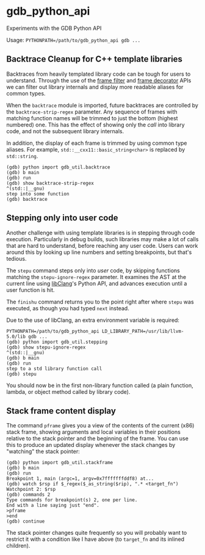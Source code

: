 # gdb_python_api
Experiments with the GDB Python API

Usage: `PYTHONPATH=/path/to/gdb_python_api gdb ...`

## Backtrace Cleanup for C++ template libraries

Backtraces from heavily templated library code can be tough for users to understand. Through the use of the [frame filter](https://sourceware.org/gdb/onlinedocs/gdb/Frame-Filter-API.html#Frame-Filter-API) and [frame decorator](https://sourceware.org/gdb/onlinedocs/gdb/Frame-Decorator-API.html#Frame-Decorator-API) APIs we can filter out library internals and display more readable aliases for common types.

When the `backtrace` module is imported, future backtraces are controlled by the `backtrace-strip-regex` parameter. Any sequence of frames with matching function names will be trimmed to just the bottom (highest numbered) one. This has the effect of showing only the *call* into library code, and not the subsequent library internals.

In addition, the display of each frame is trimmed by using common type aliases. For example, `std::__cxx11::basic_string<char>` is replaced by `std::string`.

~~~
(gdb) python import gdb_util.backtrace
(gdb) b main
(gdb) run
(gdb) show backtrace-strip-regex
^(std::|__gnu)
step into some function
(gdb) backtrace
~~~

## Stepping only into user code

Another challenge with using template libraries is in stepping through code execution. Particularly in debug builds, such libraries may make a lot of calls that are hard to understand, before reaching any user code. Users can work around this by looking up line numbers and setting breakpoints, but that's tedious.

The `stepu` command steps only into *user* code, by skipping functions matching the `stepu-ignore-regex` parameter. It examines the AST at the current line using [libClang](https://clang.llvm.org/doxygen/group__CINDEX.html)'s Python API, and advances execution until a user function is hit.

The `finishu` command returns you to the point right after where `stepu` was executed, as though you had typed `next` instead.

Due to the use of libClang, an extra environment variable is required:

~~~
PYTHONPATH=/path/to/gdb_python_api LD_LIBRARY_PATH=/usr/lib/llvm-5.0/lib gdb ...
(gdb) python import gdb_util.stepping
(gdb) show stepu-ignore-regex
^(std::|__gnu)
(gdb) b main
(gdb) run
step to a std library function call
(gdb) stepu
~~~

You should now be in the first non-library function called (a plain function, lambda, or object method called by library code).

## Stack frame content display

The command `pframe` gives you a view of the contents of the current (x86) stack frame, showing arguments and local variables in their positions relative to the stack pointer and the beginning of the frame. You can use this to produce an updated display whenever the stack changes by "watching" the stack pointer:

~~~
(gdb) python import gdb_util.stackframe
(gdb) b main
(gdb) run
Breakpoint 1, main (argc=1, argv=0x7fffffffddf8) at...
(gdb) watch $rsp if $_regex($_as_string($rip), ".* <target_fn")
Watchpoint 2: $rsp
(gdb) commands 2
Type commands for breakpoint(s) 2, one per line.
End with a line saying just "end".
>pframe
>end
(gdb) continue
~~~

The stack pointer changes quite frequently so you will probably want to restrict it with a condition like I have above (to `target_fn` and its inlined children).
